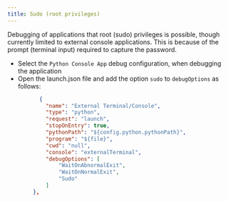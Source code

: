 ```yaml
---
title: Sudo (root privileges)
---
```


Debugging of applications that root (sudo) privileges is possible, though currently limited to external console applications. This is because of the prompt (terminal input) required to capture the password.

- Select the ```Python Console App``` debug configuration, when debugging the application  
- Open the launch.json file and add the option ```sudo``` to ```debugOptions``` as follows:  
```json
          {
            "name": "External Terminal/Console",
            "type": "python",
            "request": "launch",
            "stopOnEntry": true,
            "pythonPath": "${config.python.pythonPath}",
            "program": "${file}",
            "cwd": "null",
            "console": "externalTerminal",
            "debugOptions": [
                "WaitOnAbnormalExit",
                "WaitOnNormalExit",
                "Sudo"
            ]
        },
```
